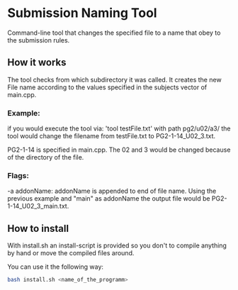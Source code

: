 # Submission Naming Tool
Command-line tool that changes the specified file to a name that obey to the submission rules.

## How it works
The tool checks from which subdirectory it was called.
It creates the new File name according to the values specified in the subjects vector of main.cpp. 

### Example: 
if you would execute the tool via: 'tool testFile.txt' with path pg2/u02/a3/ the tool would change the filename from testFile.txt to PG2-1-14_U02_3.txt.

PG2-1-14 is specified in main.cpp. The 02 and 3 would be changed because of the directory of the file.


### Flags:
-a addonName: addonName is appended to end of file name. Using the previous example and "main" as addonName the output file would be PG2-1-14_U02_3_main.txt. 

## How to install

With install.sh an install-script is provided so you don't to compile anything by hand or move the compiled files around.

You can use it the following way:
```bash
bash install.sh <name_of_the_programm>
```




